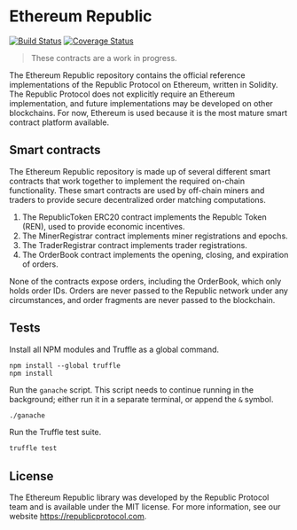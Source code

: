 # Ethereum Republic

[![Build Status](https://travis-ci.org/republicprotocol/eth-republic.svg?branch=branch%2Fcoverage)](https://travis-ci.org/republicprotocol/eth-republic)
[![Coverage Status](https://coveralls.io/repos/github/republicprotocol/eth-republic/badge.svg?branch=master)](https://coveralls.io/github/republicprotocol/eth-republic?branch=master)

> These contracts are a work in progress.

The Ethereum Republic repository contains the official reference implementations of the Republic Protocol on Ethereum, written in Solidity. The Republic Protocol does not explicitly require an Ethereum implementation, and future implementations may be developed on other blockchains. For now, Ethereum is used because it is the most mature smart contract platform available.

## Smart contracts

The Ethereum Republic repository is made up of several different smart contracts that work together to implement the required on-chain functionality. These smart contracts are used by off-chain miners and traders to provide secure decentralized order matching computations.

1. The RepublicToken ERC20 contract implements the Republc Token (REN), used to provide economic incentives.
2. The MinerRegistrar contract implements miner registrations and epochs.
3. The TraderRegistrar contract implements trader registrations.
4. The OrderBook contract implements the opening, closing, and expiration of orders.

None of the contracts expose orders, including the OrderBook, which only holds order IDs. Orders are never passed to the Republic network under any circumstances, and order fragments are never passed to the blockchain.

## Tests

Install all NPM modules and Truffle as a global command.

```
npm install --global truffle
npm install
```

Run the `ganache` script. This script needs to continue running in the background; either run it in a separate terminal, or append the `&` symbol.

```sh
./ganache
```

Run the Truffle test suite.

```sh
truffle test
```

## License

The Ethereum Republic library was developed by the Republic Protocol team and is available under the MIT license. For more information, see our website https://republicprotocol.com.
